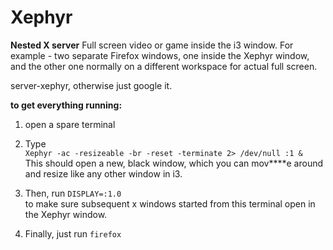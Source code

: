 Xephyr
======

**Nested X server** 
Full screen video or game inside the i3 window. For example - two separate Firefox windows, one inside the Xephyr window, and the other one normally on a different workspace for actual full screen.

server-xephyr, otherwise just google it.

**to get everything running:**
1. open a spare terminal

2. Type  
`Xephyr -ac -resizeable -br -reset -terminate 2> /dev/null :1 &`  
This should open a new, black window, which you can mov****e around and resize like any other window in i3.  

3. Then, run `DISPLAY=:1.0`  
to make sure subsequent x windows started from this terminal open in the Xephyr window.  

4. Finally, just run `firefox`

